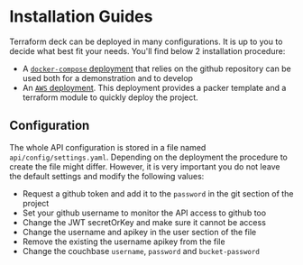 # Installation Guides

Terraform deck can be deployed in many configurations. It is up to you to
decide what best fit your needs. You'll find below 2 installation procedure:

- A [`docker-compose` deployment](INSTALL/COMPOSE.md) that relies on the
  github repository can be used both for a demonstration and to develop
- An [`AWS` deployment](INSTALL/AWS.md). This deployment provides a packer
  template and a terraform module to quickly deploy the project.

## Configuration

The whole API configuration is stored in a file named 
`api/config/settings.yaml`. Depending on the deployment the procedure to create
the file might differ. However, it is very important you do not leave the default
settings and modify the following values:

- Request a github token and add it to the `password` in the git section of the project
- Set your github username to monitor the API access to github too
- Change the JWT secretOrKey and make sure it cannot be access
- Change the username and apikey in the user section of the file
- Remove the existing the username apikey from the file
- Change the couchbase `username`, `password` and `bucket-password`
